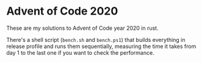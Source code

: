 # Advent of Code 2020

These are my solutions to Advent of Code year 2020 in rust.

There's a shell script (`bench.sh` and `bench.ps1`) that builds everything in release profile and runs them sequentially, 
measuring the time it takes from day 1 to the last one if you want to check the performance.
